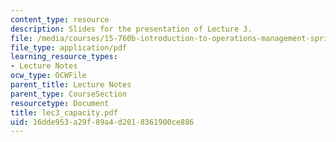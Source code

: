 ```yaml
---
content_type: resource
description: Slides for the presentation of Lecture 3.
file: /media/courses/15-760b-introduction-to-operations-management-spring-2004/16dde953a29f89a4d2018361900ce886_lec3_capacity.pdf
file_type: application/pdf
learning_resource_types:
- Lecture Notes
ocw_type: OCWFile
parent_title: Lecture Notes
parent_type: CourseSection
resourcetype: Document
title: lec3_capacity.pdf
uid: 16dde953-a29f-89a4-d201-8361900ce886
---
```

